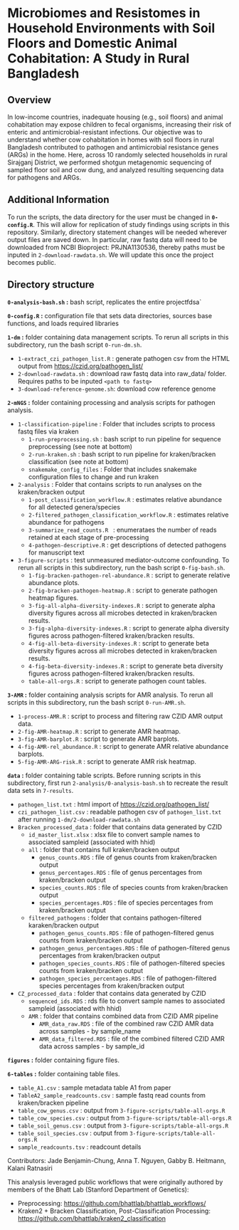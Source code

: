 # Microbiomes and Resistomes in Household Environments with Soil Floors and Domestic Animal Cohabitation: A Study in Rural Bangladesh

## Overview
In low-income countries, inadequate housing (e.g., soil floors) and animal cohabitation may expose children to fecal organisms, increasing their risk of enteric and antimicrobial-resistant infections. Our objective was to understand whether cow cohabitation in homes with soil floors in rural Bangladesh contributed to pathogen and antimicrobial resistance genes (ARGs) in the home. Here, across 10 randomly selected households in rural Sirajganj District, we performed shotgun metagenomic sequencing of sampled floor soil and cow dung, and analyzed resulting sequencing data for pathogens and ARGs. 


## Additional Information
To run the scripts, the data directory for the user must be changed in **`0-config.R`**. This will allow for replication of study findings using scripts in this repository. Similarly, directory statement changes will be needed wherever output files are saved down. In particular, raw fastq data will need to be downloaded from NCBI Bioproject: PRJNA1130536, thereby paths must be inputed in `2-download-rawdata.sh`. We will update this once the project becomes public.

## Directory structure

**`0-analysis-bash.sh` :** bash script, replicates the entire projectfdsa`

**`0-config.R` :** configuration file that sets data directories, sources base functions, and loads required libraries

**`1-dm` :** folder containing data management scripts. To rerun all scripts in this subdirectory, run the bash script `0-run-dm.sh`.    
* `1-extract_czi_pathogen_list.R` : generate pathogen csv from the HTML output from https://czid.org/pathogen_list/
* `2-download-rawdata.sh` : download raw fastq data into raw_data/ folder. Requires paths to be inputed `<path to fastq>` 
* `3-download-reference-genome.sh`: download cow reference genome

**`2-mNGS` :** folder containing processing and analysis scripts for pathogen analysis. 
* `1-classification-pipeline` : Folder that includes scripts to process fastq files via kraken
    * `1-run-preprocessing.sh` : bash script to run pipeline for sequence preprocessing (see note at bottom)
    * `2-run-kraken.sh` : bash script to run pipeline for kraken/bracken classification (see note at bottom)
    * `snakemake_config_files` : Folder that includes snakemake configuration files to change and run kraken 
* `2-analysis` : Folder that contains scripts to run analyses on the kraken/bracken output
    * `1-post_classification_workflow.R` : estimates relative abundance for all detected genera/species
    * `2-filtered_pathogen_classification_workflow.R` : estimates relative abundance for pathogens
    * `3-summarize_read_counts.R ` : enumerataes the number of reads retained at each stage of pre-processing
    * `4-pathogen-descriptive.R` : get descriptions of detected pathogens for manuscript text
* `3-figure-scripts` : test unmeasured mediator-outcome confounding. To rerun all scripts in this subdirectory, run the bash script `0-fig-bash.sh`.           
    * `1-fig-bracken-pathogen-rel-abundance.R` : script to generate relative abundance plots.
    * `2-fig-bracken-pathogen-heatmap.R` : script to generate pathogen heatmap figures.
    * `3-fig-all-alpha-diversity-indexes.R` : script to generate alpha diversity figures across all microbes detected in kraken/bracken results.
    * `3-fig-alpha-diversity-indexes.R` : script to generate alpha diversity figures across pathogen-filtered kraken/bracken results.
    * `4-fig-all-beta-diversity-indexes.R` : script to generate beta diversity figures across all microbes detected in kraken/bracken results.
    * `4-fig-beta-diversity-indexes.R` : script to generate beta diversity figures across pathogen-filtered kraken/bracken results.    
    * `table-all-orgs.R` : script to generate pathogen count tables.  

**`3-AMR` :** folder containing analysis scripts for AMR analysis. To rerun all scripts in this subdirectory, run the bash script `0-run-AMR.sh`.     
* `1-process-AMR.R` : script to process and filtering raw CZID AMR output data. 
* `2-fig-AMR-heatmap.R` : script to generate AMR heatmap.   
* `3-fig-AMR-barplot.R` : script to generate AMR barplots.
* `4-fig-AMR-rel_abundance.R` : script to generate AMR relative abundance barplots.
* `5-fig-AMR-ARG-risk.R` : script to generate AMR risk heatmap.

**`data` :** folder containing table scripts. Before running scripts in this subdirectory, first run `2-analysis/0-analysis-bash.sh` to recreate the result data sets in `7-results`.    
* `pathogen_list.txt` : html import of  https://czid.org/pathogen_list/
* `czi_pathogen_list.csv` : readable pathogen csv of `pathogen_list.txt` after running `1-dm/2-download-rawdata.sh`
* `Bracken_processed_data` : folder that contains data generated by CZID
    * `id_master_list.xlsx` : xlsx file to convert sample names to associated sampleid (associated with hhid)
    * `all` : folder that contains full kraken/bracken output
        * `genus_counts.RDS` : file of genus counts from kraken/bracken output
        * `genus_percentages.RDS` : file of genus percentages from kraken/bracken output
        * `species_counts.RDS` : file of species counts from kraken/bracken output
        * `species_percentages.RDS` : file of species percentages from kraken/bracken output
    * `filtered_pathogens` : folder that contains pathogen-filtered karaken/bracken output
        * `pathogen_genus_counts.RDS` : file of pathogen-filtered genus counts from kraken/bracken output
        * `pathogen_genus_percentages.RDS` : file of pathogen-filtered genus percentages from kraken/bracken output
        * `pathogen_species_counts.RDS` : file of pathogen-filtered species counts from kraken/bracken output
        * `pathogen_species_percentages.RDS` : file of pathogen-filtered species percentages from kraken/bracken output
* `CZ_processed_data` : folder that contains data generated by CZID
    * `sequenced_ids.RDS` : rds file to convert sample names to associated sampleid (associated with hhid)
    * `AMR` : folder that contains combined data from CZID AMR pipeline
        * `AMR_data_raw.RDS` : file of the combined raw CZID AMR data across samples - by sample_name
        * `AMR_data_filtered.RDS` : file of the combined filtered CZID AMR data across samples - by sample_id

**`figures` :** folder containing figure files.

**`6-tables` :** folder containing table files.
* `table_A1.csv` : sample metadata table A1 from paper
* `TableA2_sample_readcounts.csv` : sample fastq read counts from kraken/bracken pipeline
* `table_cow_genus.csv` : output from `3-figure-scripts/table-all-orgs.R`
* `table_cow_species.csv` : output from `3-figure-scripts/table-all-orgs.R`
* `table_soil_genus.csv` : output from `3-figure-scripts/table-all-orgs.R`
* `table_soil_species.csv` : output from `3-figure-scripts/table-all-orgs.R`
* `sample_readcounts.tsv` : readcount details

Contributors: Jade Benjamin-Chung, Anna T. Nguyen, Gabby B. Heitmann, Kalani Ratnasiri

This analysis leveraged public workflows that were originally authored by members of the Bhatt Lab (Stanford Department of Genetics):
* Preprocessing: https://github.com/bhattlab/bhattlab_workflows/
* Kraken2 + Bracken Classification, Post-Classification Processing: https://github.com/bhattlab/kraken2_classification
